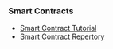 ### Smart Contracts

* [Smart Contract Tutorial](./contract.md)
* [Smart Contract Repertory](./contract-repertory.md)